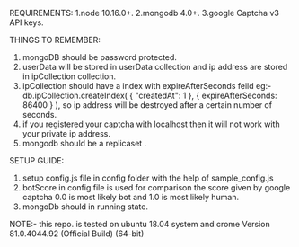 REQUIREMENTS:
1.node 10.16.0+.
2.mongodb 4.0+.
3.google Captcha v3 API keys.

THINGS TO REMEMBER:
1. mongoDB should be password protected.
2. userData will be stored in userData collection and ip address are stored in ipCollection collection.
3. ipCollection should have a index with expireAfterSeconds feild eg:- db.ipCollection.createIndex( { "createdAt": 1 }, { expireAfterSeconds: 86400 } ), so ip address will be destroyed after a certain number of seconds.
4. if you registered your captcha with localhost then it will not work with your private ip address.
5. mongodb should be a replicaset .

SETUP GUIDE:
1. setup config.js file in config folder with the help of sample_config.js
2. botScore in config file is used for comparison the score given by google captcha 0.0 is most likely bot and 1.0 is most likely human.
3. mongoDb should in running state.

NOTE:- this repo. is tested on ubuntu 18.04 system and crome  Version 81.0.4044.92 (Official Build) (64-bit)